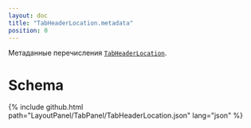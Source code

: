 ```yaml
---
layout: doc
title: "TabHeaderLocation.metadata"
position: 0
---
```


Метаданные перечисления [`TabHeaderLocation`](../).

# Schema

{% include github.html path="LayoutPanel/TabPanel/TabHeaderLocation.json" lang="json" %}
